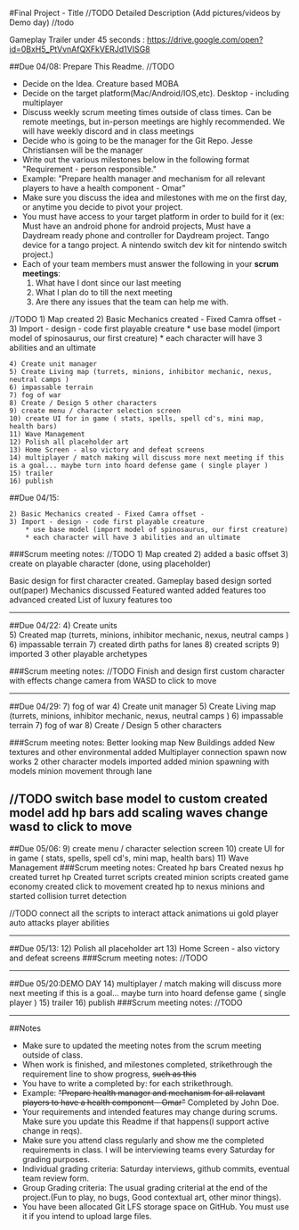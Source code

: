 #Final Project - Title //TODO
Detailed Description (Add pictures/videos by Demo day) //todo

Gameplay Trailer under 45 seconds : 
https://drive.google.com/open?id=0BxH5_PtVvnAfQXFkVERJd1VISG8

##Due 04/08:
Prepare This Readme. 
//TODO

* Decide on the Idea.
	Creature based MOBA 
* Decide on the target platform(Mac/Android/IOS,etc).
	Desktop - including multiplayer
* Discuss weekly scrum meeting times outside of class times. Can be remote meetings, but in-person meetings are highly recommended.
        We will have weekly discord and in class meetings 
* Decide who is going to be the manager for the Git Repo. 
	Jesse Christiansen will be the manager
* Write out the various milestones below in the following format "Requirement - person responsible."
* Example: "Prepare health manager and mechanism for all relevant players to have a health component - Omar" 
* Make sure you discuss the idea and milestones with me on the first day, or anytime you decide to pivot your project.
* You must have access to your target platform in order to build for it (ex: Must have an android phone for android projects, Must have a Daydream ready phone and controller for Daydream project. Tango device for a tango project. A nintendo switch dev kit for nintendo switch project.)
* Each of your team members must answer the following in your **scrum meetings**:
	1. What have I dont since our last meeting
	2. What I plan do to till the next meeting
	3. Are there any issues that the team can help me with.



//TODO
	1) Map created
	2) Basic Mechanics created - Fixed Camra offset - 
	3) Import - design - code first playable creature 
		* use base model (import model of spinosaurus, our first creature) 
		* each character will have 3 abilities and an ultimate
		
	4) Create unit manager 
	5) Create Living map (turrets, minions, inhibitor mechanic, nexus, neutral camps ) 
	6) impassable terrain 
	7) fog of war 
	8) Create / Design 5 other characters 
	9) create menu / character selection screen 
	10) create UI for in game ( stats, spells, spell cd's, mini map, health bars)
	11) Wave Management 
	12) Polish all placeholder art 
	13) Home Screen - also victory and defeat screens 
	14) multiplayer / match making will discuss more next meeting if this is a goal... maybe turn into hoard defense game ( single player ) 
	15) trailer 
	16) publish
	

##Due 04/15:
	
	2) Basic Mechanics created - Fixed Camra offset - 
	3) Import - design - code first playable creature 
		* use base model (import model of spinosaurus, our first creature) 
		* each character will have 3 abilities and an ultimate
###Scrum meeting notes:
//TODO
	1) Map created
	2) added a basic offset
	3) create on playable character (done, using placeholder)

Basic design for first character created.
Gameplay based design sorted out(paper)
Mechanics discussed
Featured wanted added
features too advanced created
List of luxury features too

---
##Due 04/22:
	4) Create units  
	5) Created  map (turrets, minions, inhibitor mechanic, nexus, neutral camps ) 
	6) impassable terrain
	7) created dirth paths for lanes
	8) created scripts
	9) imported 3 other playable archetypes
	
	
###Scrum meeting notes:
//TODO
	Finish and design first custom character with effects
	change camera from WASD to click to move
	

---
##Due 04/29:
	7) fog of war
	4) Create unit manager 
	5) Create Living map (turrets, minions, inhibitor mechanic, nexus, neutral camps ) 
	6) impassable terrain
	7) fog of war
	8) Create / Design 5 other characters 
	
###Scrum meeting notes:
Better looking map
New Buildings added
New textures and other environmental added
Multiplayer connection spawn now works
2 other character models imported
added minion spawning with models
minion movement through lane

//TODO
switch base model to custom created model
add hp bars
add scaling waves
change wasd to click to move
---
##Due 05/06:
	9) create menu / character selection screen 
	10) create UI for in game ( stats, spells, spell cd's, mini map, health bars)
	11) Wave Management 
###Scrum meeting notes:
Created hp bars
Created nexus hp
created turret hp
Created turret scripts
created minion scripts
created game economy
created click to movement
created hp to nexus minions and 
started collision turret detection

//TODO
connect all the scripts to interact
attack animations
ui
gold
player auto attacks
player abilities

---
##Due 05/13:
	12) Polish all placeholder art 
	13) Home Screen - also victory and defeat screens 
###Scrum meeting notes:
//TODO

---
##Due 05/20:DEMO DAY
14) multiplayer / match making will discuss more next meeting if this is a goal... maybe turn into hoard defense game ( single player )
15) trailer 
16) publish
###Scrum meeting notes:
//TODO

---
##Notes

* Make sure to updated the meeting notes from the scrum meeting outside of class.
* When work is finished, and milestones completed, strikethrough the requirement line to show progress,  ~~such as this~~
* You have to write a completed by: for each strikethrough.
* Example: ~~"Prepare health manager and mechanism for all relavant players to have a health component - Omar"~~ Completed by John Doe.
* Your requirements and intended features may change during scrums. Make sure you update this Readme if that happens(I support active change in reqs).
* Make sure you attend class regularly and show me the completed requirements in class. I will be interviewing teams every Saturday for grading purposes.
* Individual grading criteria: Saturday interviews, github commits, eventual team review form.
* Group Grading criteria: The usual grading criterial at the end of the project.(Fun to play, no bugs, Good contextual art, other minor things).
* You have been allocated Git LFS storage space on GitHub. You must use it if you intend to upload large files.

